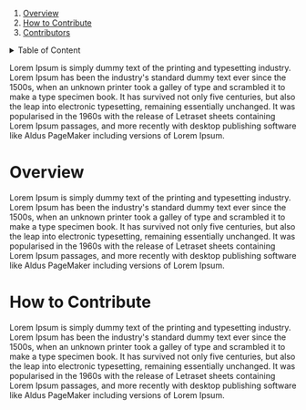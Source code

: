 1. [Overview](#overview)
2. [How to Contribute](#how-to-contribute)
3. [Contributors](#contributors)



















<details>
<summary>Table of Content</summary>
 
 1. [Overview](https://github.com/seraph776/CtCI-6th-Edition-Python-Solutions#overview)
 2. [Book Chapters](https://github.com/seraph776/CtCI-6th-Edition-Python-Solutions#chapters)
 3. [How to Contribute](https://github.com/seraph776/CtCI-6th-Edition-Python-Solutions#contribute)
 4. [Contributors](https://github.com/seraph776/CtCI-6th-Edition-Python-Solutions#contributors)
 5. [Discussions](https://github.com/seraph776/CtCI-6th-Edition-Python-Solutions#discussion)
 6. [Contact](https://github.com/seraph776/CtCI-6th-Edition-Python-Solutions#contact)
 7. [License](https://github.com/seraph776/CtCI-6th-Edition-Python-Solutions#license)
 8. [Acknowledgement](https://github.com/seraph776/CtCI-6th-Edition-Python-Solutions#acknowledgement)
 
</details> 








Lorem Ipsum is simply dummy text of the printing and typesetting industry. Lorem Ipsum has been the industry's standard dummy text ever since the 1500s, when an unknown printer took a galley of type and scrambled it to make a type specimen book. It has survived not only five centuries, but also the leap into electronic typesetting, remaining essentially unchanged. It was popularised in the 1960s with the release of Letraset sheets containing Lorem Ipsum passages, and more recently with desktop publishing software like Aldus PageMaker including versions of Lorem Ipsum.

# Overview
Lorem Ipsum is simply dummy text of the printing and typesetting industry. Lorem Ipsum has been the industry's standard dummy text ever since the 1500s, when an unknown printer took a galley of type and scrambled it to make a type specimen book. It has survived not only five centuries, but also the leap into electronic typesetting, remaining essentially unchanged. It was popularised in the 1960s with the release of Letraset sheets containing Lorem Ipsum passages, and more recently with desktop publishing software like Aldus PageMaker including versions of Lorem Ipsum.
# How to Contribute
Lorem Ipsum is simply dummy text of the printing and typesetting industry. Lorem Ipsum has been the industry's standard dummy text ever since the 1500s, when an unknown printer took a galley of type and scrambled it to make a type specimen book. It has survived not only five centuries, but also the leap into electronic typesetting, remaining essentially unchanged. It was popularised in the 1960s with the release of Letraset sheets containing Lorem Ipsum passages, and more recently with desktop publishing software like Aldus PageMaker including versions of Lorem Ipsum.
